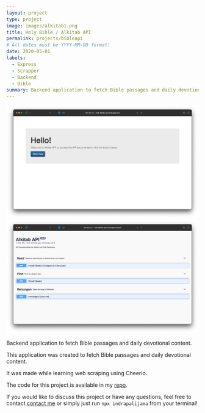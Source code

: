 ```yaml
---
layout: project
type: project
image: images/alkitab1.png
title: Holy Bible / Alkitab API
permalink: projects/bibleapi
# All dates must be YYYY-MM-DD format!
date: 2020-05-01
labels:
  - Express
  - Scrapper
  - Backend
  - Bible
summary: Backend application to fetch Bible passages and daily devotional content.
---
```


<div class="ui small rounded images">
  <img class="ui image" src="../images/alkitab1.png">
  <img class="ui image" src="../images/alkitab2.png">
</div>

Backend application to fetch Bible passages and daily devotional content.

This application was created to fetch Bible passages and daily devotional content. 

It was made while learning web scraping using Cheerio.

The code for this project is available in my  [repo](https://github.com/indrapalijama/alkitab-api-v2). 

If you would like to discuss this project or have any questions, feel free to contact [contact me](indrapalijama.github.io) or simply just run `npx indrapalijama` from your terminal!


